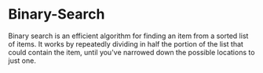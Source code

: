 # Binary-Search
 Binary search is an efficient algorithm for finding an item from a sorted list of items. It works by repeatedly dividing in half the portion of the list that could contain the item, until you've narrowed down the possible locations to just one.
